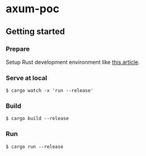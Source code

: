 # axum-poc

## Getting started

### Prepare

Setup Rust development environment like [this article](https://zenn.dev/23prime/articles/74cda5a096a3b3).

### Serve at local

```console
$ cargo watch -x 'run --release'
```

### Build

```console
$ cargo build --release
```

### Run

```console
$ cargo run --release
```

